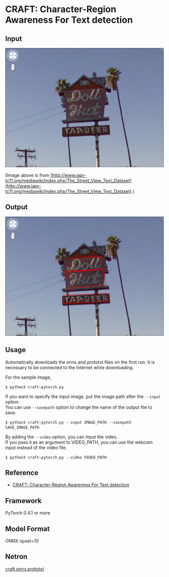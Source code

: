 # CRAFT: Character-Region Awareness For Text detection


## Input

![Input](imgs/00_00.jpg)

(Image above is from [http://www.iapr-tc11.org/mediawiki/index.php/The_Street_View_Text_Dataset](http://www.iapr-tc11.org/mediawiki/index.php/The_Street_View_Text_Dataset).)

## Output

![Output](imgs_results/res_00_00.jpg)

## Usage
Automatically downloads the onnx and prototxt files on the first run.
It is necessary to be connected to the Internet while downloading.

For the sample image,
```
$ python3 craft-pytorch.py
```

If you want to specify the input image, put the image path after the `--input` option.  
You can use `--savepath` option to change the name of the output file to save.
```
$ python3 craft-pytorch.py --input IMAGE_PATH --savepath SAVE_IMAGE_PATH
```

By adding the `--video` option, you can input the video.   
If you pass `0` as an argument to VIDEO_PATH, you can use the webcam input instead of the video file.
```
$ python3 craft-pytorch.py --video VIDEO_PATH
```

## Reference

- [CRAFT: Character-Region Awareness For Text detection](https://github.com/clovaai/CRAFT-pytorch)

## Framework

PyTorch 0.4.1 or more

## Model Format

ONNX opset=10

## Netron

[craft.onnx.prototxt]()

